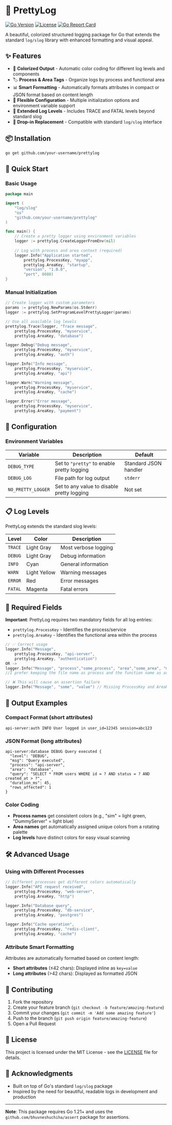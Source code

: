 # 🎨 PrettyLog

[![Go Version](https://img.shields.io/badge/go-%3E%3D1.21-blue.svg)](https://golang.org/)
[![License](https://img.shields.io/badge/license-MIT-green.svg)](LICENSE)
[![Go Report Card](https://goreportcard.com/badge/github.com/your-username/prettylog)](https://goreportcard.com/report/github.com/your-username/prettylog)

A beautiful, colorized structured logging package for Go that extends the standard `log/slog` library with enhanced formatting and visual appeal.

## ✨ Features

- 🎨 **Colorized Output** - Automatic color coding for different log levels and components
- 🏷️ **Process & Area Tags** - Organize logs by process and functional area  
- 📊 **Smart Formatting** - Automatically formats attributes in compact or JSON format based on content length
- 🔧 **Flexible Configuration** - Multiple initialization options and environment variable support
- 📝 **Extended Log Levels** - Includes TRACE and FATAL levels beyond standard slog
- 🚀 **Drop-in Replacement** - Compatible with standard `log/slog` interface

## 📦 Installation

```bash
go get github.com/your-username/prettylog
```

## 🚀 Quick Start

### Basic Usage

```go
package main

import (
    "log/slog"
    "os"
    "github.com/your-username/prettylog"
)

func main() {
    // Create a pretty logger using environment variables
    logger := prettylog.CreateLoggerFromEnv(nil)
    
    // Log with process and area context (required)
    logger.Info("Application started", 
        prettylog.ProcessKey, "myapp",
        prettylog.AreaKey, "startup",
        "version", "1.0.0",
        "port", 8080)
}
```

### Manual Initialization

```go
// Create logger with custom parameters
params := prettylog.NewParams(os.Stderr)
logger := prettylog.SetProgramLevelPrettyLogger(params)

// Use all available log levels
prettylog.Trace(logger, "Trace message", 
    prettylog.ProcessKey, "myservice",
    prettylog.AreaKey, "database")

logger.Debug("Debug message",
    prettylog.ProcessKey, "myservice", 
    prettylog.AreaKey, "auth")

logger.Info("Info message",
    prettylog.ProcessKey, "myservice",
    prettylog.AreaKey, "api")

logger.Warn("Warning message",
    prettylog.ProcessKey, "myservice",
    prettylog.AreaKey, "cache")

logger.Error("Error message",
    prettylog.ProcessKey, "myservice", 
    prettylog.AreaKey, "payment")
```

## 🔧 Configuration

### Environment Variables

| Variable | Description | Default |
|----------|-------------|---------|
| `DEBUG_TYPE` | Set to `"pretty"` to enable pretty logging | Standard JSON handler |
| `DEBUG_LOG` | File path for log output | `stderr` |
| `NO_PRETTY_LOGGER` | Set to any value to disable pretty logging | Not set |


## 📋 Log Levels

PrettyLog extends the standard slog levels:

| Level | Color | Description |
|-------|-------|-------------|
| `TRACE` | Light Gray | Most verbose logging |
| `DEBUG` | Light Gray | Debug information |
| `INFO` | Cyan | General information |
| `WARN` | Light Yellow | Warning messages |
| `ERROR` | Red | Error messages |
| `FATAL` | Magenta | Fatal errors |

## 📝 Required Fields

**Important**: PrettyLog requires two mandatory fields for all log entries:

- `prettylog.ProcessKey` - Identifies the process/service
- `prettylog.AreaKey` - Identifies the functional area within the process

```go
// ✅ Correct usage
logger.Info("Message", 
    prettylog.ProcessKey, "api-server",
    prettylog.AreaKey, "authentication")
OR ->
logger.Info("Message", "process","some_process", "area","some_area", "metadata/port/err")
//I prefer keeping the file name as process and the function name as area for better log tracing.

// ❌ This will cause an assertion failure
logger.Info("Message", "some", "value") // Missing ProcessKey and AreaKey
```

## 🎨 Output Examples

### Compact Format (short attributes)
```
api-server:auth INFO User logged in user_id=12345 session=abc123
```

### JSON Format (long attributes)
```
api-server:database DEBUG Query executed {
  "level": "DEBUG",
  "msg": "Query executed",
  "process": "api-server",
  "area": "database", 
  "query": "SELECT * FROM users WHERE id = ? AND status = ? AND created_at > ?",
  "duration_ms": 45,
  "rows_affected": 1
}
```

### Color Coding
- **Process names** get consistent colors (e.g., "sim" = light green, "DummyServer" = light blue)
- **Area names** get automatically assigned unique colors from a rotating palette
- **Log levels** have distinct colors for easy visual scanning

## 🛠️ Advanced Usage

### Using with Different Processes

```go
// Different processes get different colors automatically
logger.Info("API request received",
    prettylog.ProcessKey, "web-server",
    prettylog.AreaKey, "http")

logger.Info("Database query",
    prettylog.ProcessKey, "db-service", 
    prettylog.AreaKey, "postgres")

logger.Info("Cache operation",
    prettylog.ProcessKey, "redis-client",
    prettylog.AreaKey, "cache")
```

### Attribute Smart Formatting

Attributes are automatically formatted based on content length:
- **Short attributes** (≤42 chars): Displayed inline as `key=value`
- **Long attributes** (>42 chars): Displayed as formatted JSON

## 🤝 Contributing

1. Fork the repository
2. Create your feature branch (`git checkout -b feature/amazing-feature`)
3. Commit your changes (`git commit -m 'Add some amazing feature'`)
4. Push to the branch (`git push origin feature/amazing-feature`)
5. Open a Pull Request

## 📄 License

This project is licensed under the MIT License - see the [LICENSE](LICENSE) file for details.

## 🙏 Acknowledgments

- Built on top of Go's standard `log/slog` package
- Inspired by the need for beautiful, readable logs in development and production

---

**Note**: This package requires Go 1.21+ and uses the `github.com/bhuvneshuchiha/assert` package for assertions.
